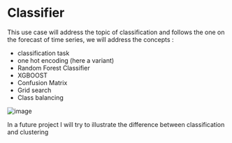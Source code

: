# Classifier

This use case will address the topic of classification and follows the one on the forecast of time series, we will address the concepts :  
- classification task 
- one hot encoding (here a variant) 
- Random Forest Classifier
- XGBOOST
- Confusion Matrix 
- Grid search 
- Class balancing 

![image](https://user-images.githubusercontent.com/44949603/135923851-4c9ab2df-4636-41cb-9eb9-a39263e05e9a.png)


In a future project I will try to illustrate the difference between classification and clustering  
